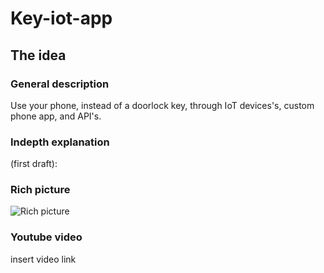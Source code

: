 # Key-iot-app

## The idea
### General description
Use your phone, instead of a doorlock key, through IoT devices's, custom phone app, and API's.

### Indepth explanation
(first draft):




### Rich picture
![Rich picture](https://webassets.inman.com/wp-content/uploads/2019/10/Untitled-design-2019-10-29T153346.079.jpg)


### Youtube video
insert video link
